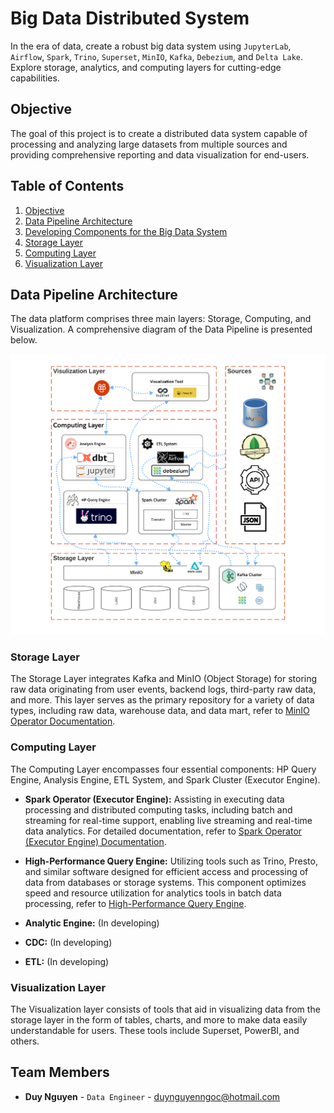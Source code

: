 # Big Data Distributed System

In the era of data, create a robust big data system using `JupyterLab`, `Airflow`, `Spark`, `Trino`, `Superset`, `MinIO`, `Kafka`, `Debezium`, and `Delta Lake`. Explore storage, analytics, and computing layers for cutting-edge capabilities.

## Objective
The goal of this project is to create a distributed data system capable of processing and analyzing large datasets from multiple sources and providing comprehensive reporting and data visualization for end-users.

##  Table of Contents
1. [Objective](#objective)
2. [Data Pipeline Architecture](#data-pipeline-architecture)
3. [Developing Components for the Big Data System](./documents/developer.md)
4. [Storage Layer](#storage-layer)
5. [Computing Layer](#computing-layer)
6. [Visualization Layer](#visualization-layer)

## Data Pipeline Architecture

The data platform comprises three main layers: Storage, Computing, and Visualization. A comprehensive diagram of the Data Pipeline is presented below.

![Data Architecture](./documents/images/DataArchitecture.png)


### Storage Layer

The Storage Layer integrates Kafka and MinIO (Object Storage) for storing raw data originating from user events, backend logs, third-party raw data, and more. This layer serves as the primary repository for a variety of data types, including raw data, warehouse data, and data mart, refer to [MinIO Operator Documentation](/documents/minio-operator.md).

### Computing Layer

The Computing Layer encompasses four essential components: HP Query Engine, Analysis Engine, ETL System, and Spark Cluster (Executor Engine).

- **Spark Operator (Executor Engine):** Assisting in executing data processing and distributed computing tasks, including batch and streaming for real-time support, enabling live streaming and real-time data analytics. For detailed documentation, refer to [Spark Operator (Executor Engine) Documentation](/documents/spark-operator.md).

- **High-Performance Query Engine:** Utilizing tools such as Trino, Presto, and similar software designed for efficient access and processing of data from databases or storage systems. This component optimizes speed and resource utilization for analytics tools in batch data processing, refer to [High-Performance Query Engine](/documents/hq-engine.md).

- **Analytic Engine:** (In developing)
- **CDC:** (In developing)
- **ETL:** (In developing)

### Visualization Layer

The Visualization layer consists of tools that aid in visualizing data from the storage layer in the form of tables, charts, and more to make data easily understandable for users. These tools include Superset, PowerBI, and others.

## Team Members

- **Duy Nguyen** - `Data Engineer` - duynguyenngoc@hotmail.com
